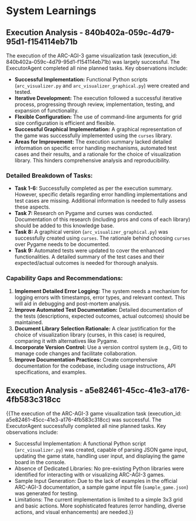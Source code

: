 # System Learnings

## Execution Analysis - 840b402a-059c-4d79-95d1-f154114eb71b

The execution of the ARC-AGI-3 game visualization task (execution_id: 840b402a-059c-4d79-95d1-f154114eb71b) was largely successful. The ExecutorAgent completed all nine planned tasks. Key observations include:

*   **Successful Implementation:** Functional Python scripts (`arc_visualizer.py` and `arc_visualizer_graphical.py`) were created and tested.
*   **Iterative Development:** The execution followed a successful iterative process, progressing through review, implementation, testing, and expansion of functionality.
*   **Flexible Configuration:**  The use of command-line arguments for grid size configuration is efficient and flexible.
*   **Successful Graphical Implementation:** A graphical representation of the game was successfully implemented using the `curses` library.
*   **Areas for Improvement:** The execution summary lacked detailed information on specific error handling mechanisms, automated test cases and their results, and a rationale for the choice of visualization library.  This hinders comprehensive analysis and reproducibility.

### Detailed Breakdown of Tasks:

*   **Task 1-6:** Successfully completed as per the execution summary.  However, specific details regarding error handling implementations and test cases are missing.  Additional information is needed to fully assess these aspects.
*   **Task 7:**  Research on Pygame and curses was conducted.  Documentation of this research (including pros and cons of each library) should be added to this knowledge base. 
*   **Task 8:**  A graphical version (`arc_visualizer_graphical.py`) was successfully created using `curses`.  The rationale behind choosing `curses` over Pygame needs to be documented. 
*   **Task 9:** Automated tests were updated to cover the enhanced functionalities.  A detailed summary of the test cases and their expected/actual outcomes is needed for thorough analysis.

### Capability Gaps and Recommendations:

1.  **Implement Detailed Error Logging:** The system needs a mechanism for logging errors with timestamps, error types, and relevant context.  This will aid in debugging and post-mortem analysis.
2.  **Improve Automated Test Documentation:** Detailed documentation of the tests (descriptions, expected outcomes, actual outcomes) should be maintained.
3.  **Document Library Selection Rationale:** A clear justification for the choice of visualization library (curses, in this case) is required, comparing it with alternatives like Pygame.
4.  **Incorporate Version Control:**  Use a version control system (e.g., Git) to manage code changes and facilitate collaboration.
5.  **Improve Documentation Practices:** Create comprehensive documentation for the codebase, including usage instructions, API specifications, and examples. 

## Execution Analysis - a5e82461-45cc-41e3-a176-4fb583c318cc

{{The execution of the ARC-AGI-3 game visualization task (execution_id: a5e82461-45cc-41e3-a176-4fb583c318cc) was successful.  The ExecutorAgent successfully completed all nine planned tasks.  Key observations include:

*   Successful Implementation: A functional Python script (`arc_visualizer.py`) was created, capable of parsing JSON game input, updating the game state, handling user input, and displaying the game board in the console.
*   Absence of Dedicated Libraries: No pre-existing Python libraries were identified for interacting with or visualizing ARC-AGI-3 games.
*   Sample Input Generation:  Due to the lack of examples in the official ARC-AGI-3 documentation, a sample game input file (`sample_game.json`) was generated for testing.
*   Limitations: The current implementation is limited to a simple 3x3 grid and basic actions.  More sophisticated features (error handling, diverse actions, and visual enhancements) are needed.}}